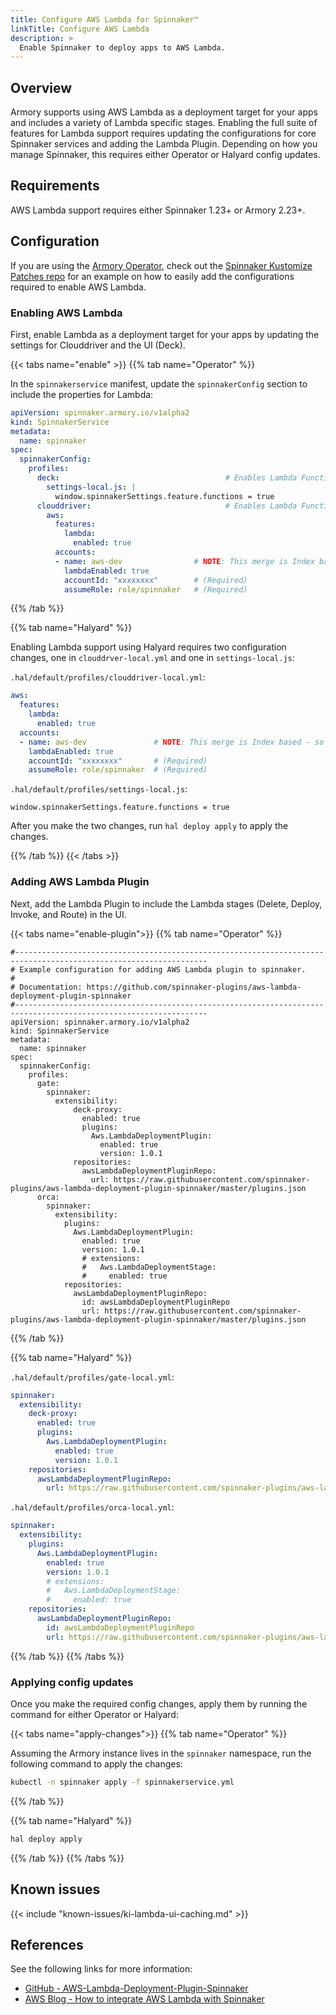 ```yaml
---
title: Configure AWS Lambda for Spinnaker™
linkTitle: Configure AWS Lambda
description: >
  Enable Spinnaker to deploy apps to AWS Lambda.
---
```


## Overview

Armory supports using AWS Lambda as a deployment target for your apps and includes a variety of Lambda specific stages. Enabling the full suite of features for Lambda support requires updating the configurations for core Spinnaker services and adding the Lambda Plugin. Depending on how you manage Spinnaker, this requires either Operator or Halyard config updates.

## Requirements

AWS Lambda support requires either Spinnaker 1.23+ or Armory 2.23+.

## Configuration

If you are using the [Armory Operator](https://docs.armory.io/docs/installation/operator/), check out the [Spinnaker Kustomize Patches repo](https://github.com/armory/spinnaker-kustomize-patches/pull/70) for an example on how to easily add the configurations required to enable AWS Lambda.

### Enabling AWS Lambda

First, enable Lambda as a deployment target for your apps by updating the settings for Clouddriver and the UI (Deck).

{{< tabs name="enable" >}}
{{% tab name="Operator" %}}


In the `spinnakerservice` manifest, update the `spinnakerConfig` section to include the properties for Lambda:

```yaml
apiVersion: spinnaker.armory.io/v1alpha2
kind: SpinnakerService
metadata:
  name: spinnaker
spec:
  spinnakerConfig:
    profiles:  
      deck:                                     # Enables Lambda Functions UI
        settings-local.js: |
          window.spinnakerSettings.feature.functions = true
      clouddriver:                              # Enables Lambda Functions in "Infrastructure"
        aws:
          features:
            lambda:
              enabled: true
          accounts:
          - name: aws-dev                # NOTE: This merge is Index based - so if you do not want to overwrite spinnakerConfig.config.providers.aws.accounts you must create another account in the list
            lambdaEnabled: true
            accountId: "xxxxxxxx"        # (Required)
            assumeRole: role/spinnaker   # (Required)
```

{{% /tab %}}

{{% tab name="Halyard" %}}

Enabling Lambda support using Halyard requires two configuration changes, one in `clouddrver-local.yml` and one in `settings-local.js`:

`.hal/default/profiles/clouddriver-local.yml`:

```yaml
aws:
  features:
    lambda:
      enabled: true
  accounts:
  - name: aws-dev               # NOTE: This merge is Index based - so if you do not want to overwrite .hal/config you must create another account in the list
    lambdaEnabled: true
    accountId: "xxxxxxxx"       # (Required)
    assumeRole: role/spinnaker  # (Required)
```

`.hal/default/profiles/settings-local.js`:

```
window.spinnakerSettings.feature.functions = true
```

After you make the two changes, run `hal deploy apply` to apply the changes.

{{% /tab %}}
{{< /tabs >}}


### Adding AWS Lambda Plugin

Next, add the Lambda Plugin to include the Lambda stages (Delete, Deploy, Invoke, and Route) in the UI.

{{< tabs name="enable-plugin">}}
{{% tab name="Operator" %}}

```
#-----------------------------------------------------------------------------------------------------------------
# Example configuration for adding AWS Lambda plugin to spinnaker.
#
# Documentation: https://github.com/spinnaker-plugins/aws-lambda-deployment-plugin-spinnaker
#-----------------------------------------------------------------------------------------------------------------
apiVersion: spinnaker.armory.io/v1alpha2
kind: SpinnakerService
metadata:
  name: spinnaker
spec:
  spinnakerConfig:
    profiles:
      gate:
        spinnaker:
          extensibility:
              deck-proxy:
                enabled: true
                plugins:
                  Aws.LambdaDeploymentPlugin:
                    enabled: true
                    version: 1.0.1
              repositories:
                awsLambdaDeploymentPluginRepo:
                  url: https://raw.githubusercontent.com/spinnaker-plugins/aws-lambda-deployment-plugin-spinnaker/master/plugins.json  
      orca:
        spinnaker:
          extensibility:
            plugins:
              Aws.LambdaDeploymentPlugin:
                enabled: true
                version: 1.0.1
                # extensions:
                #   Aws.LambdaDeploymentStage:
                #     enabled: true
            repositories:
              awsLambdaDeploymentPluginRepo:
                id: awsLambdaDeploymentPluginRepo
                url: https://raw.githubusercontent.com/spinnaker-plugins/aws-lambda-deployment-plugin-spinnaker/master/plugins.json
```

{{% /tab %}}

{{% tab name="Halyard" %}}

`.hal/default/profiles/gate-local.yml`:

```yaml
spinnaker:
  extensibility:
    deck-proxy:
      enabled: true
      plugins:
        Aws.LambdaDeploymentPlugin:
          enabled: true
          version: 1.0.1
    repositories:
      awsLambdaDeploymentPluginRepo:
        url: https://raw.githubusercontent.com/spinnaker-plugins/aws-lambda-deployment-plugin-spinnaker/master/plugins.json
```

`.hal/default/profiles/orca-local.yml`:

```yaml
spinnaker:
  extensibility:
    plugins:
      Aws.LambdaDeploymentPlugin:
        enabled: true
        version: 1.0.1
        # extensions:
        #   Aws.LambdaDeploymentStage:
        #     enabled: true
    repositories:
      awsLambdaDeploymentPluginRepo:
        id: awsLambdaDeploymentPluginRepo
        url: https://raw.githubusercontent.com/spinnaker-plugins/aws-lambda-deployment-plugin-spinnaker/master/plugins.json
```

{{% /tab %}}
{{% /tabs %}}

### Applying config updates

Once you make the required config changes, apply them by running the command for either Operator or Halyard:

{{< tabs name="apply-changes">}}
{{% tab name="Operator" %}}

Assuming the Armory instance lives in the `spinnaker` namespace, run the following command to apply the changes:

```bash
kubectl -n spinnaker apply -f spinnakerservice.yml
```
{{% /tab %}}

{{% tab name="Halyard" %}}

```bash
hal deploy apply
```

{{% /tab %}}
{{% /tabs %}}

## Known issues

{{< include "known-issues/ki-lambda-ui-caching.md" >}}



## References

See the following links for more information:

* [GitHub - AWS-Lambda-Deployment-Plugin-Spinnaker](https://github.com/spinnaker-plugins/aws-lambda-deployment-plugin-spinnaker)
* [AWS Blog - How to integrate AWS Lambda with Spinnaker](https://aws.amazon.com/blogs/opensource/how-to-integrate-aws-lambda-with-spinnaker/)